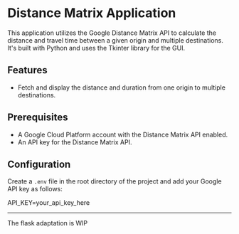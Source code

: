 # Distance Matrix Application

This application utilizes the Google Distance Matrix API to calculate the distance and travel time between a given origin and multiple destinations. It's built with Python and uses the Tkinter library for the GUI.

## Features

- Fetch and display the distance and duration from one origin to multiple destinations.

## Prerequisites

- A Google Cloud Platform account with the Distance Matrix API enabled.
- An API key for the Distance Matrix API.

## Configuration

Create a `.env` file in the root directory of the project and add your Google API key as follows:

API_KEY=your_api_key_here

---

The flask adaptation is WIP
